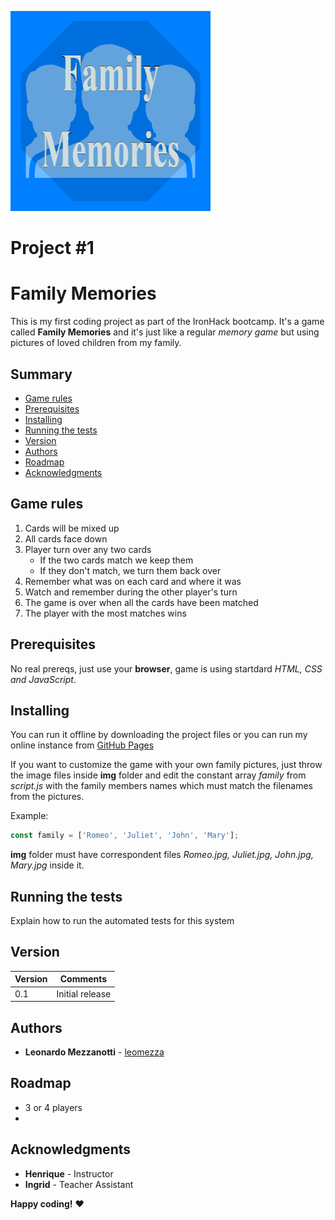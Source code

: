 ![logo_game](./img/CardCover.png)

# Project #1

# Family Memories

This is my first coding project as part of the IronHack bootcamp. It's a game called **Family Memories** and it's just like a regular *memory game* but using pictures of loved children from my family.

## Summary

  - [Game rules](#game-rules)
  - [Prerequisites](#prerequisites)
  - [Installing](#installing)
  - [Running the tests](#running-the-tests)
  - [Version](#version)
  - [Authors](#authors)
  - [Roadmap](#roadmap)
  - [Acknowledgments](#acknowledgments)

## Game rules

1. Cards will be mixed up
2. All cards face down
3. Player turn over any two cards
   * If the two cards match we keep them
   * If they don't match, we turn them back over
4. Remember what was on each card and where it was
5. Watch and remember during the other player's turn
6. The game is over when all the cards have been matched
7. The player with the most matches wins

## Prerequisites

No real prereqs, just use your **browser**, game is using startdard *HTML, CSS and JavaScript*.

## Installing

You can run it offline by downloading the project files or you can run my online instance from [GitHub Pages](https://leomezza.github.io/FamilyMemories-IH-Mod1/)

If you want to customize the game with your own family pictures, just throw the image files inside **img** folder and edit the constant array *family* from *script.js* with the family members names which must match the filenames from the pictures.

   Example:
```javascript
const family = ['Romeo', 'Juliet', 'John', 'Mary'];
```
   **img** folder must have correspondent files *Romeo.jpg, Juliet.jpg, John.jpg, Mary.jpg* inside it.

## Running the tests

Explain how to run the automated tests for this system

## Version

Version | Comments
------- | --------
0.1 | Initial release

## Authors

  - **Leonardo Mezzanotti** - [leomezza](https://github.com/leomezza)

## Roadmap

* 3 or 4 players
* 

## Acknowledgments

* **Henrique** - Instructor
* **Ingrid** - Teacher Assistant

**Happy coding!** :heart:
